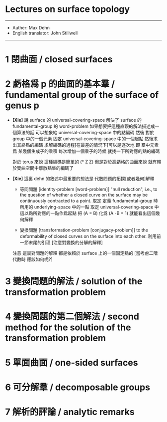 # Lectures on surface topology

------
- Auther: Max Dehn
- English translator: John Stillwell
------

# 1 閉曲面 / closed surfaces

# 2 虧格爲 p 的曲面的基本羣 / fundamental group of the surface of genus p

- **[Xie]**
  說 surface 的 universal-covering-space
  解決了 surface 的 fundamental-group 的 word-problem
  如果想要把這種直觀的解法描述成一個算法的話
  可以想象給 universal-covering-space 中的點編碼
  然後 對於 group 中的一個元素
  固定 universal-covering-space 中的一個起點
  然後求出其終點的編碼
  求解編碼的過程[在最差的情況下]可以是逐次地
  即 羣中元素爲 某幾個生成子的乘積
  每次增加一個乘子的時候 就找一下所對應的點的編碼

  對於 torus 來說
  這種編碼是簡單的 (* Z Z)
  但是對於高虧格的曲面來說
  就有賴於雙曲空間中離散點集的編碼了

- **[Xie]**
  這裏 dehn 的敘述中最重要的想法是
  代數問題的拓撲[或者幾何]解釋

  - 等同問題 [identity-problem [word-problem]]
    "null reduction",
    i.e., to the question of whether a closed curve on the surface
    may be continuously contracted to a point.
    取定 定義 fundamental-group 時所用的 underlying-space 中的一點
    取定 universal-covering-space 中這以點所對應的一點作爲起點
    把 (A = B) 化爲 (A -B = 1)
    就能看出這個幾何解釋

  - 變換問題 [transformation-problem [conjugacy-problem]]
    to the deformability of closed curves on the surface into each other.
    利用前一節末尾的引理
    [注意對變換的分解的解釋]

  注意
  這裏對問題的解釋
  都是依賴於 surface 上的一個固定點的
  [當考慮二階代數時 應該如何呢?]

# 3 變換問題的解法 / solution of the transformation problem

# 4 變換問題的第二個解法 / second method for the solution of the transformation problem

# 5 單面曲面 / one-sided surfaces

# 6 可分解羣 / decomposable groups

# 7 解析的評論 / analytic remarks
